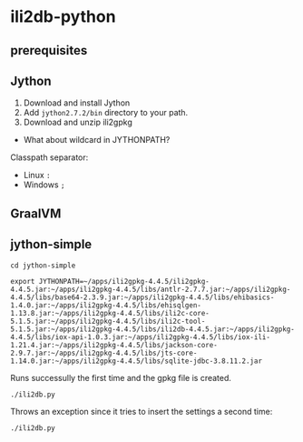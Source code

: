 # ili2db-python

## prerequisites

## Jython
1. Download and install Jython
2. Add `jython2.7.2/bin` directory to your path.
3. Download and unzip ili2gpkg

- What about wildcard in JYTHONPATH?

Classpath separator:
- Linux `:`
- Windows `;`

## GraalVM

## jython-simple
```
cd jython-simple
```

```
export JYTHONPATH=~/apps/ili2gpkg-4.4.5/ili2gpkg-4.4.5.jar:~/apps/ili2gpkg-4.4.5/libs/antlr-2.7.7.jar:~/apps/ili2gpkg-4.4.5/libs/base64-2.3.9.jar:~/apps/ili2gpkg-4.4.5/libs/ehibasics-1.4.0.jar:~/apps/ili2gpkg-4.4.5/libs/ehisqlgen-1.13.8.jar:~/apps/ili2gpkg-4.4.5/libs/ili2c-core-5.1.5.jar:~/apps/ili2gpkg-4.4.5/libs/ili2c-tool-5.1.5.jar:~/apps/ili2gpkg-4.4.5/libs/ili2db-4.4.5.jar:~/apps/ili2gpkg-4.4.5/libs/iox-api-1.0.3.jar:~/apps/ili2gpkg-4.4.5/libs/iox-ili-1.21.4.jar:~/apps/ili2gpkg-4.4.5/libs/jackson-core-2.9.7.jar:~/apps/ili2gpkg-4.4.5/libs/jts-core-1.14.0.jar:~/apps/ili2gpkg-4.4.5/libs/sqlite-jdbc-3.8.11.2.jar  
```

Runs successully the first time and the gpkg file is created.
```
./ili2db.py
```

Throws an exception since it tries to insert the settings a second time:
```
./ili2db.py
```
